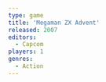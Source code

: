 ```yaml
---
type: game
title: 'Megaman ZX Advent'
released: 2007
editors: 
  - Capcom
players: 1
genres:
  - Action
---
```

